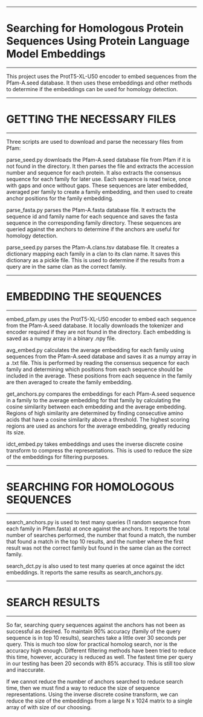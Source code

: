**************************************************************************************************************
# Searching for Homologous Protein Sequences Using Protein Language Model Embeddings
**************************************************************************************************************

This project uses the ProtT5-XL-U50 encoder to embed sequences from the Pfam-A.seed database. It then uses
these embeddings and other methods to determine if the embeddings can be used for homology detection.

**************************************************************************************************************
# GETTING THE NECESSARY FILES
**************************************************************************************************************

Three scripts are used to download and parse the necessary files from Pfam:

parse_seed.py downloads the Pfam-A.seed database file from Pfam if it is not found in the directory. It then
parses the file and extracts the accession number and sequence for each protein. It also extracts the consensus
sequence for each family for later use. Each sequence is read twice, once with gaps and once without gaps.
These sequences are later embedded, averaged per family to create a family embedding, and then used to create
anchor positions for the family embedding.

parse_fasta.py parses the Pfam-A.fasta database file. It extracts the sequence id and family name for each
sequence and saves the fasta sequence in the corresponding family directory. These sequences are queried
against the anchors to determine if the anchors are useful for homology detection.

parse_seed.py parses the Pfam-A.clans.tsv database file. It creates a dictionary mapping each family in a clan
to its clan name. It saves this dictionary as a pickle file. This is used to determine if the results from
a query are in the same clan as the correct family.

**************************************************************************************************************
# EMBEDDING THE SEQUENCES
**************************************************************************************************************

embed_pfam.py uses the ProtT5-XL-U50 encoder to embed each sequence from the Pfam-A.seed database. It locally
downloads the tokenizer and encoder required if they are not found in the directory. Each embedding is saved
as a numpy array in a binary .npy file.

avg_embed.py calculates the average embedding for each family using sequences from the Pfam-A.seed database
and saves it as a numpy array in a .txt file. This is performed by reading the consensus sequence for each
family and determining which positions from each sequence should be included in the average. These positions
from each sequence in the family are then averaged to create the family embedding.

get_anchors.py compares the embeddings for each Pfam-A.seed sequence in a family to the average embedding
for that family by calculating the cosine similarity between each embedding and the average embedding. Regions
of high similarity are determined by finding consecutive amino acids that have a cosine similarity above a
threshold. The highest scoring regions are used as anchors for the average embedding, greatly reducing its size.

idct_embed.py takes embeddings and uses the inverse discrete cosine transform to compress the representations.
This is used to reduce the size of the embeddings for filtering purposes.

**************************************************************************************************************
# SEARCHING FOR HOMOLOGOUS SEQUENCES
**************************************************************************************************************

search_anchors.py is used to test many queries (1 random sequence from each family in Pfam.fasta) at once
against the anchors. It reports the total number of searches performed, the number that found a match, the
number that found a match in the top 10 results, and the number where the first result was not the correct
family but found in the same clan as the correct family.

search_dct.py is also used to test many queries at once against the idct embeddings. It reports the same
results as search_anchors.py.

**************************************************************************************************************
# SEARCH RESULTS
**************************************************************************************************************

So far, searching query sequences against the anchors has not been as successful as desired. To maintain 90%
accuracy (family of the query sequence is in top 10 results), searches take a little over 30 seconds per query.
This is much too slow for practical homolog search, nor is the accuracy high enough. Different filtering
methods have been tried to reduce this time, however, accuracy is reduced as well. The fastest time per query
in our testing has been 20 seconds with 85% accuracy. This is still too slow and inaccurate.

If we cannot reduce the number of anchors searched to reduce search time, then we must find a way to reduce
the size of sequence representations. Using the inverse discrete cosine transform, we can reduce the size of
the embeddings from a large N x 1024 matrix to a single array of with size of our choosing.